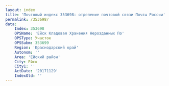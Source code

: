 ```yaml
---
layout: index
title: 'Почтовый индекс 353698: отделение почтовой связи Почты России'
permalink: /353698/
data:
    Index: 353698
    OPSName: 'Ейск Кладовая Хранения Нерозданных По'
    OPSType: Участок
    OPSSubm: 353699
    Region: 'Краснодарский край'
    Autonom: ''
    Area: 'Ейский район'
    City: Ейск
    City1: ''
    ActDate: '20171129'
    IndexOld: ''
---
```

